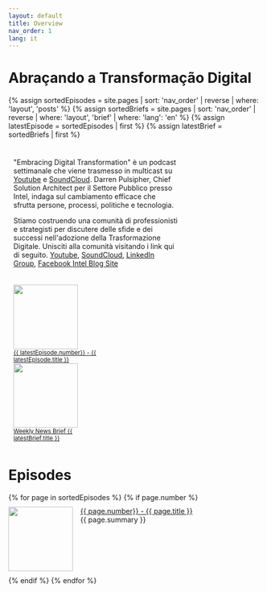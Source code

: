 ```yaml
---
layout: default
title: Overview
nav_order: 1
lang: it
---
```

<script type='text/javascript' src='https://platform-api.sharethis.com/js/sharethis.js#property=63d884dcaa39f90012ccb778&product=inline-share-buttons' async='async'></script>

# Abraçando a Transformação Digital

<style>
.topcolumn {
float: left;
padding: 10px;
}

.topleft {
width: 65%;
}

.topright {
width: 35%;
}

/* Clear floats after the columns */
.toprow:after {
content: "";
display: table;
clear: both;
}
</style>
{% assign sortedEpisodes = site.pages | sort: 'nav_order' | reverse | where: 'layout', 'posts' %}
{% assign sortedBriefs = site.pages | sort: 'nav_order' | reverse | where: 'layout', 'brief' | where: 'lang': 'en' %}
{% assign latestEpisode = sortedEpisodes | first %}
{% assign latestBrief = sortedBriefs | first %}
<div class="toprow">
  <div class="topcolumn topleft" >
    <p> 
        "Embracing Digital Transformation" è un podcast settimanale che viene trasmesso in multicast su <a href="https://www.youtube.com/channel/UCveOcNne1kP_ZccC8kOZcDA">Youtube</a> e <a href="https://soundcloud.com/embracingdigital">SoundCloud</a>.
        Darren Pulsipher, Chief Solution Architect per il Settore Pubblico presso Intel, indaga sul cambiamento efficace che sfrutta persone, processi, politiche e tecnologia.
    </p>
    <p> 
       Stiamo costruendo una comunità di professionisti e strategisti per discutere delle sfide e dei successi nell'adozione della Trasformazione Digitale. Unisciti alla comunità visitando i link qui di seguito. 
        <a href="https://www.youtube.com/channel/UCveOcNne1kP_ZccC8kOZcDA">Youtube</a>,
        <a href="https://soundcloud.com/embracingdigital">SoundCloud</a>,
        <a href="https://www.linkedin.com/company/embracing-digital-transformation/">LinkedIn Group</a>,
        <a href="https://www.facebook.com/embracingdigital">Facebook </a>
        <a href="https://www.intel.com/content/www/us/en/government/embracing-digital-transformation-overview.html">Intel Blog Site</a>
    </p>
  </div>
  <div class="topcolumn topright" >
    <a href="{{ latestEpisode.url }}">
        <img src="{{ latestEpisode.path | remove: latestEpisode.name }}/{{ latestEpisode.img }}" width="128" height="128"><br>
        <small>{{ latestEpisode.number}} - {{ latestEpisode.title }}</small>
    </a><br>
    <a href="{{ latestBrief.url }}">
        <img src="./EDTW.png" width="128" height="128"><br>
        <small>Weekly News Brief {{ latestBrief.title }}</small>
    </a><br>
  </div>
</div>
<!-- ShareThis BEGIN --><div class="sharethis-inline-share-buttons"></div><!-- ShareThis END -->

<h1>Episodes</h1>
{% for page in sortedEpisodes %}
{% if page.number %}
<div style="display:flex;">
<p class="episode">
    <img class="thumbnail" src="{{ page.path | remove: page.name }}/{{ page.img }}" width="128" height="128">
    <a href="{{ page.url }}">{{ page.number}} - {{ page.title }}</a><br>
    {{ page.summary }}
</p>
</div>
{% endif %}
{% endfor %}

<style>
.thumbnail {
    float: left;
    margin: 0 15px 0 0;
}
.episode {
    margin: 10px 0;
}
</style>
